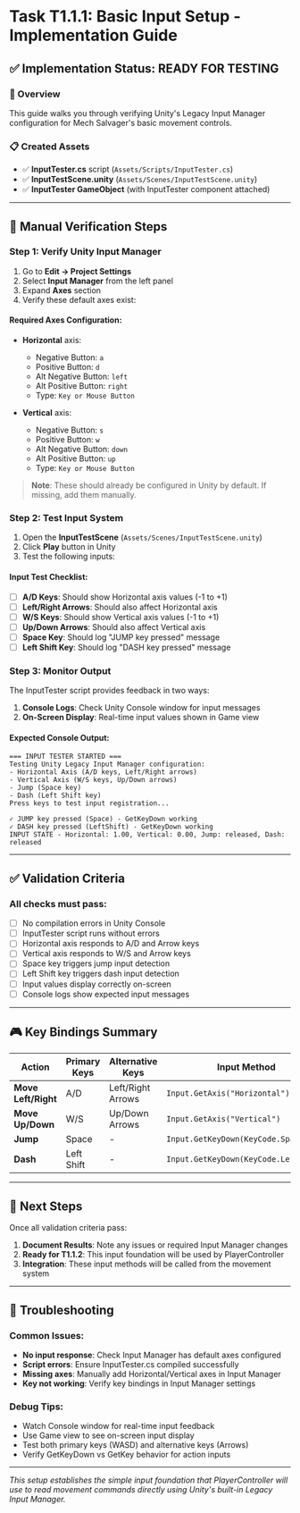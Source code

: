 # Task T1.1.1: Basic Input Setup - Implementation Guide

## ✅ Implementation Status: READY FOR TESTING

### 🎯 Overview
This guide walks you through verifying Unity's Legacy Input Manager configuration for Mech Salvager's basic movement controls.

### 📋 Created Assets
- ✅ **InputTester.cs** script (`Assets/Scripts/InputTester.cs`)
- ✅ **InputTestScene.unity** (`Assets/Scenes/InputTestScene.unity`)
- ✅ **InputTester GameObject** (with InputTester component attached)

---

## 🔧 Manual Verification Steps

### Step 1: Verify Unity Input Manager
1. Go to **Edit → Project Settings**
2. Select **Input Manager** from the left panel
3. Expand **Axes** section
4. Verify these default axes exist:

#### Required Axes Configuration:
- **Horizontal** axis:
  - Negative Button: `a`
  - Positive Button: `d`
  - Alt Negative Button: `left`
  - Alt Positive Button: `right`
  - Type: `Key or Mouse Button`
  
- **Vertical** axis:
  - Negative Button: `s`
  - Positive Button: `w`
  - Alt Negative Button: `down`
  - Alt Positive Button: `up`
  - Type: `Key or Mouse Button`

> **Note**: These should already be configured in Unity by default. If missing, add them manually.

### Step 2: Test Input System
1. Open the **InputTestScene** (`Assets/Scenes/InputTestScene.unity`)
2. Click **Play** button in Unity
3. Test the following inputs:

#### Input Test Checklist:
- [ ] **A/D Keys**: Should show Horizontal axis values (-1 to +1)
- [ ] **Left/Right Arrows**: Should also affect Horizontal axis
- [ ] **W/S Keys**: Should show Vertical axis values (-1 to +1)
- [ ] **Up/Down Arrows**: Should also affect Vertical axis
- [ ] **Space Key**: Should log "JUMP key pressed" message
- [ ] **Left Shift Key**: Should log "DASH key pressed" message

### Step 3: Monitor Output
The InputTester script provides feedback in two ways:

1. **Console Logs**: Check Unity Console window for input messages
2. **On-Screen Display**: Real-time input values shown in Game view

#### Expected Console Output:
```
=== INPUT TESTER STARTED ===
Testing Unity Legacy Input Manager configuration:
- Horizontal Axis (A/D keys, Left/Right arrows)
- Vertical Axis (W/S keys, Up/Down arrows)
- Jump (Space key)
- Dash (Left Shift key)
Press keys to test input registration...

✓ JUMP key pressed (Space) - GetKeyDown working
✓ DASH key pressed (LeftShift) - GetKeyDown working
INPUT STATE - Horizontal: 1.00, Vertical: 0.00, Jump: released, Dash: released
```

---

## ✅ Validation Criteria

### All checks must pass:
- [ ] No compilation errors in Unity Console
- [ ] InputTester script runs without errors
- [ ] Horizontal axis responds to A/D and Arrow keys
- [ ] Vertical axis responds to W/S and Arrow keys  
- [ ] Space key triggers jump input detection
- [ ] Left Shift key triggers dash input detection
- [ ] Input values display correctly on-screen
- [ ] Console logs show expected input messages

---

## 🎮 Key Bindings Summary

| Action | Primary Keys | Alternative Keys | Input Method |
|--------|-------------|------------------|--------------|
| **Move Left/Right** | A/D | Left/Right Arrows | `Input.GetAxis("Horizontal")` |
| **Move Up/Down** | W/S | Up/Down Arrows | `Input.GetAxis("Vertical")` |
| **Jump** | Space | - | `Input.GetKeyDown(KeyCode.Space)` |
| **Dash** | Left Shift | - | `Input.GetKeyDown(KeyCode.LeftShift)` |

---

## 🔄 Next Steps

Once all validation criteria pass:

1. **Document Results**: Note any issues or required Input Manager changes
2. **Ready for T1.1.2**: This input foundation will be used by PlayerController
3. **Integration**: These input methods will be called from the movement system

---

## 🐛 Troubleshooting

### Common Issues:
- **No input response**: Check Input Manager has default axes configured
- **Script errors**: Ensure InputTester.cs compiled successfully
- **Missing axes**: Manually add Horizontal/Vertical axes in Input Manager
- **Key not working**: Verify key bindings in Input Manager settings

### Debug Tips:
- Watch Console window for real-time input feedback
- Use Game view to see on-screen input display
- Test both primary keys (WASD) and alternative keys (Arrows)
- Verify GetKeyDown vs GetKey behavior for action inputs

---

*This setup establishes the simple input foundation that PlayerController will use to read movement commands directly using Unity's built-in Legacy Input Manager.*
